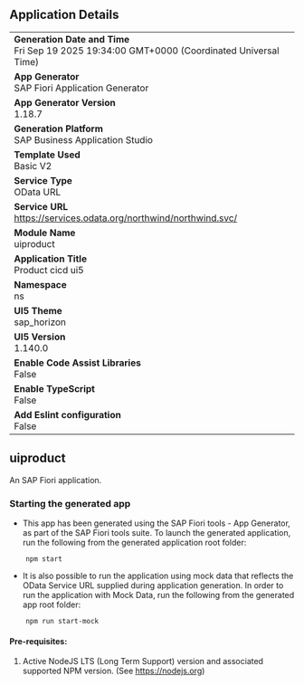 ## Application Details
|               |
| ------------- |
|**Generation Date and Time**<br>Fri Sep 19 2025 19:34:00 GMT+0000 (Coordinated Universal Time)|
|**App Generator**<br>SAP Fiori Application Generator|
|**App Generator Version**<br>1.18.7|
|**Generation Platform**<br>SAP Business Application Studio|
|**Template Used**<br>Basic V2|
|**Service Type**<br>OData URL|
|**Service URL**<br>https://services.odata.org/northwind/northwind.svc/|
|**Module Name**<br>uiproduct|
|**Application Title**<br>Product cicd ui5|
|**Namespace**<br>ns|
|**UI5 Theme**<br>sap_horizon|
|**UI5 Version**<br>1.140.0|
|**Enable Code Assist Libraries**<br>False|
|**Enable TypeScript**<br>False|
|**Add Eslint configuration**<br>False|

## uiproduct

An SAP Fiori application.

### Starting the generated app

-   This app has been generated using the SAP Fiori tools - App Generator, as part of the SAP Fiori tools suite.  To launch the generated application, run the following from the generated application root folder:

```
    npm start
```

- It is also possible to run the application using mock data that reflects the OData Service URL supplied during application generation.  In order to run the application with Mock Data, run the following from the generated app root folder:

```
    npm run start-mock
```

#### Pre-requisites:

1. Active NodeJS LTS (Long Term Support) version and associated supported NPM version.  (See https://nodejs.org)


